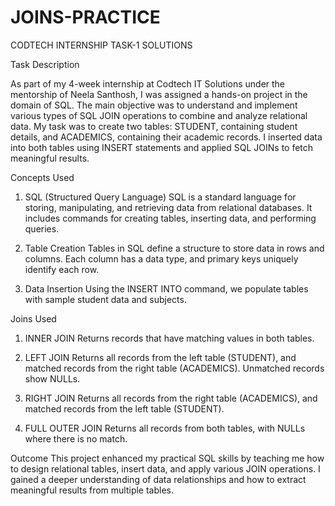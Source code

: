 # JOINS-PRACTICE
CODTECH INTERNSHIP TASK-1 SOLUTIONS

Task Description

As part of my 4-week internship at Codtech IT Solutions under the mentorship of Neela Santhosh, I was assigned a hands-on project in the domain of SQL. The main objective was to understand and implement various types of SQL JOIN operations to combine and analyze relational data. My task was to create two tables: STUDENT, containing student details, and ACADEMICS, containing their academic records. I inserted data into both tables using INSERT statements and applied SQL JOINs to fetch meaningful results.

Concepts Used

1. SQL (Structured Query Language)
SQL is a standard language for storing, manipulating, and retrieving data from relational databases. It includes commands for creating tables, inserting data, and performing queries.

2. Table Creation
Tables in SQL define a structure to store data in rows and columns. Each column has a data type, and primary keys uniquely identify each row.

3. Data Insertion
Using the INSERT INTO command, we populate tables with sample student data and subjects.

Joins Used
1. INNER JOIN
Returns records that have matching values in both tables.

2. LEFT JOIN
Returns all records from the left table (STUDENT), and matched records from the right table (ACADEMICS). Unmatched records show NULLs.

3. RIGHT JOIN
Returns all records from the right table (ACADEMICS), and matched records from the left table (STUDENT).

4. FULL OUTER JOIN
Returns all records from both tables, with NULLs where there is no match.

Outcome
This project enhanced my practical SQL skills by teaching me how to design relational tables, insert data, and apply various JOIN operations. I gained a deeper understanding of data relationships and how to extract meaningful results from multiple tables.

